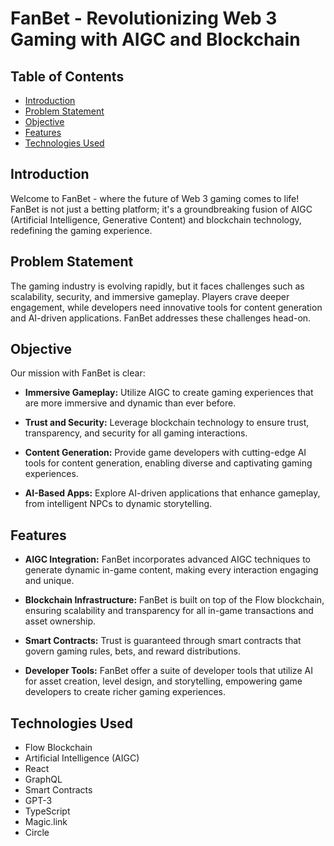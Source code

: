 # FanBet - Revolutionizing Web 3 Gaming with AIGC and Blockchain

## Table of Contents
- [Introduction](#introduction)
- [Problem Statement](#problem-statement)
- [Objective](#objective)
- [Features](#features)
- [Technologies Used](#technologies-used)

## Introduction

Welcome to FanBet - where the future of Web 3 gaming comes to life! FanBet is not just a betting platform; it's a groundbreaking fusion of AIGC (Artificial Intelligence, Generative Content) and blockchain technology, redefining the gaming experience.

## Problem Statement

The gaming industry is evolving rapidly, but it faces challenges such as scalability, security, and immersive gameplay. Players crave deeper engagement, while developers need innovative tools for content generation and AI-driven applications. FanBet addresses these challenges head-on.

## Objective

Our mission with FanBet is clear:

- **Immersive Gameplay:** Utilize AIGC to create gaming experiences that are more immersive and dynamic than ever before.

- **Trust and Security:** Leverage blockchain technology to ensure trust, transparency, and security for all gaming interactions.

- **Content Generation:** Provide game developers with cutting-edge AI tools for content generation, enabling diverse and captivating gaming experiences.

- **AI-Based Apps:** Explore AI-driven applications that enhance gameplay, from intelligent NPCs to dynamic storytelling.

## Features

- **AIGC Integration:** FanBet incorporates advanced AIGC techniques to generate dynamic in-game content, making every interaction engaging and unique.

- **Blockchain Infrastructure:** FanBet is built on top of the Flow blockchain, ensuring scalability and transparency for all in-game transactions and asset ownership.

- **Smart Contracts:** Trust is guaranteed through smart contracts that govern gaming rules, bets, and reward distributions.

- **Developer Tools:** FanBet offer a suite of developer tools that utilize AI for asset creation, level design, and storytelling, empowering game developers to create richer gaming experiences.

## Technologies Used

- Flow Blockchain
- Artificial Intelligence (AIGC)
- React
- GraphQL
- Smart Contracts
- GPT-3
- TypeScript
- Magic.link
- Circle
